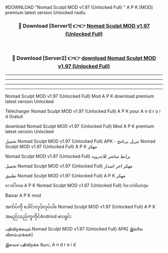 #DOWNLOAD "Nomad Sculpt MOD v1.97 (Unlocked Full) " A P K [MOD] premium latest version Unlocked nsdlu 



<div align="center">

<h3>🔴 Download [Server1] 👉👉 <a href="https://apkdownload12.web.app/?title=Nomad Sculpt MOD v1.97 (Unlocked Full) ">Nomad Sculpt MOD v1.97 (Unlocked Full)  </a></h3><br>

<h3>🔴 Download [Server2] 👉👉 <a href="https://apkdownload12.web.app/?title=Nomad Sculpt MOD v1.97 (Unlocked Full) ">download Nomad Sculpt MOD v1.97 (Unlocked Full)  </a></h3>
</div>


----------------------------------------------------------

----------------------------------------------------------

----------------------------------------------------------

----------------------------------------------------------


Nomad Sculpt MOD v1.97 (Unlocked Full)  Mod A P K download premium latest version Unlocked

Télécharger  Nomad Sculpt MOD v1.97 (Unlocked Full)  A P K pour A n d r o i d Gratuit

download Nomad Sculpt MOD v1.97 (Unlocked Full)  Mod A P K premium latest version Unlocked

تحميل Nomad Sculpt MOD v1.97 (Unlocked Full)  APK - تنزيل برنامج Nomad Sculpt MOD v1.97 (Unlocked Full)  A P K مهكر

Nomad Sculpt MOD v1.97 (Unlocked Full)  برابط مباشر للاندرويد

تحميل Nomad Sculpt MOD v1.97 (Unlocked Full)  مهكر اخر اصدار

تطبيق Nomad Sculpt MOD v1.97 (Unlocked Full)  A P K مهكر

ดาวน์โหลด A P K Nomad Sculpt MOD v1.97 (Unlocked Full)  รับเวอร์ชันล่าสุด

Baixar A P K mod

အက်ပ်ကို ဒေါင်းလုဒ်လုပ်ပါ။ Nomad Sculpt MOD v1.97 (Unlocked Full)  A P K အမည်သည်ကူကိုင်Andriod ဗားရှင်း

பதிவிறக்கவும் Nomad Sculpt MOD v1.97 (Unlocked Full)  APK[ இல்லை விளம்பரங்கள்] 
 
இலவச பதிவிறக்க மோட் A n d r o i d



